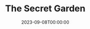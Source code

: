 ---
layout: productions
title: The Secret Garden
date: 2023-09-08T00:00:00
opening_date: 2008-12-31
approx_date: year
Theatre: Theatre Jacksonville
venue: Harold K. Smith Playhouse
cast:
crew:
- Director: Michael Lipp
---